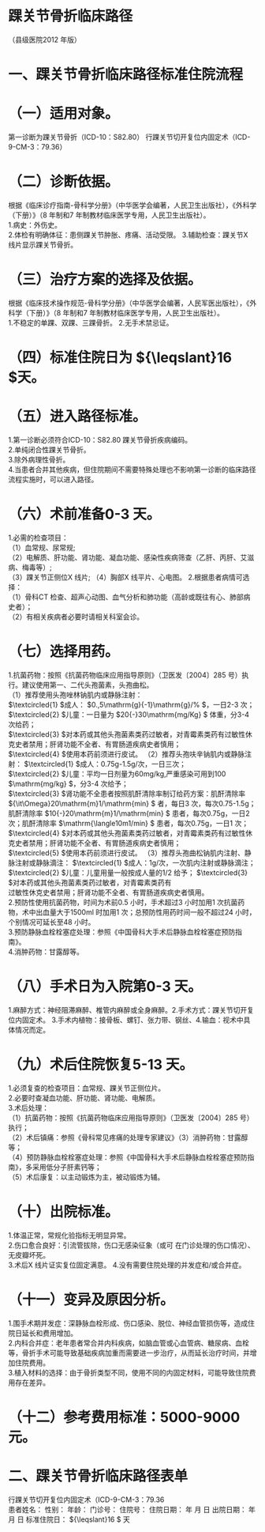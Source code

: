 # 踝关节骨折临床路径  
（县级医院2012 年版）  
# 一、踝关节骨折临床路径标准住院流程  
# （一）适用对象。  
第一诊断为踝关节骨折（ICD-10：S82.80） 行踝关节切开复位内固定术（ICD-9-CM-3：79.36）  
# （二）诊断依据。  
根据《临床诊疗指南-骨科学分册》（中华医学会编著，人民卫生出版社），《外科学（下册）》（8 年制和7 年制教材临床医学专用，人民卫生出版社）。  
1.病史：外伤史。  
2.体检有明确体征：患侧踝关节肿胀、疼痛、活动受限。 3.辅助检查：踝关节X 线片显示踝关节骨折。  
# （三）治疗方案的选择及依据。  
根据《临床技术操作规范-骨科学分册》（中华医学会编著，人民军医出版社），《外科学（下册）》（8 年制和7 年制教材临床医学专用，人民卫生出版社）。  
1.不稳定的单踝、双踝、三踝骨折。 2.无手术禁忌证。  
# （四）标准住院日为 ${\leqslant}16 $天。  
# （五）进入路径标准。  
1.第一诊断必须符合ICD-10：S82.80 踝关节骨折疾病编码。  
2.单纯闭合性踝关节骨折。  
3.除外病理性骨折。  
4.当患者合并其他疾病，但住院期间不需要特殊处理也不影响第一诊断的临床路径流程实施时，可以进入路径。  
# （六）术前准备0-3 天。  
1.必需的检查项目：  
（1）血常规、尿常规;  
（2）电解质、肝功能、肾功能、凝血功能、感染性疾病筛查（乙肝、丙肝、艾滋病、梅毒等）;  
（3）踝关节正侧位X 线片; （4）胸部X 线平片、心电图。 2.根据患者病情可选择：  
（1）骨科CT 检查、超声心动图、血气分析和肺功能（高龄或既往有心、肺部病史者）；  
（2）有相关疾病者必要时请相关科室会诊。  
# （七）选择用药。  
1.抗菌药物：按照《抗菌药物临床应用指导原则》（卫医发〔2004〕285 号）执行。建议使用第一、二代头孢菌素，头孢曲松。  
（1）推荐使用头孢唑林钠肌内或静脉注射：  
$\textcircled{1} $成人： $0.\,5\mathrm{g}{-1}\mathrm{g}/\% $，一日2-3 次； $\textcircled{2} $儿童：一日量为 $20{-}30\mathrm{mg/Kg} $ 体重，分3-4 次给药；  
$\textcircled{3} $对本药或其他头孢菌素类药过敏者，对青霉素类药有过敏性休克史者禁用；肝肾功能不全者、有胃肠道疾病史者慎用；  
$\textcircled{4} $使用本药前须进行皮试。 （2）推荐头孢呋辛钠肌内或静脉注射： $\textcircled{1} $成人：0.75g-1.5g/次，一日三次；  
$\textcircled{2} $儿童：平均一日剂量为60mg/kg,严重感染可用到100 $\mathrm{mg/kg} $，分3-4 次给予；  
$\textcircled{3} $肾功能不全患者按照肌酐清除率制订给药方案：肌酐清除率 ${\it\Omega}20\mathrm{m}1/\mathrm{min} $ 者，每日3 次，每次0.75-1.5g；肌酐清除率 $10{-}20\mathrm{m}1/\mathrm{min} $ 患者，每次0.75g，一日2 次；肌酐清除率 $\mathrm{\langle10m1/min} $ 患者，每次0.75g，一日1 次；  
$\textcircled{4} $对本药或其他头孢菌素类药过敏者，对青霉素类药有过敏性休克史者禁用；肝肾功能不全者、有胃肠道疾病史者慎用；  
$\textcircled{5} $使用本药前须进行皮试。 （3）推荐头孢曲松钠肌内注射、静脉注射或静脉滴注： $\textcircled{1} $成人：1g/次，一次肌内注射或静脉滴注； $\textcircled{2} $儿童：儿童用量一般按成人量的1/2 给予； $\textcircled{3} $对本药或其他头孢菌素类药过敏者，对青霉素类药有  
过敏性休克史者禁用；肝肾功能不全者、有胃肠道疾病史者慎用。  
2.预防性使用抗菌药物，时间为术前0.5 小时，手术超过3 小时加用1 次抗菌药物，术中出血量大于1500ml 时加用1 次；总预防性用药时间一般不超过24 小时，个别情况可延长至48 小时。  
3.预防静脉血栓栓塞症处理：参照《中国骨科大手术后静脉血栓栓塞症预防指南》。  
4.消肿药物：甘露醇等。  
# （八）手术日为入院第0-3 天。  
1.麻醉方式：神经阻滞麻醉、椎管内麻醉或全身麻醉。2.手术方式：踝关节切开复位内固定术。 3.手术内植物：接骨板、螺钉、张力带、钢丝、4.输血：视术中具体情况而定。  
# （九）术后住院恢复5-13 天。  
1.必须复查的检查项目：血常规、踝关节正侧位片。  
2.必要时查凝血功能、肝功能、肾功能、电解质。  
3.术后处理：  
（1）抗菌药物：按照《抗菌药物临床应用指导原则》（卫医发〔2004〕285 号）执行；  
（2）术后镇痛：参照《骨科常见疼痛的处理专家建议》（3）消肿药物：甘露醇等；  
（4）预防静脉血栓栓塞症处理：参照《中国骨科大手术后静脉血栓栓塞症预防指南》，多采用低分子肝素钙等；  
（5）术后康复：以主动锻炼为主，被动锻炼为辅。  
# （十）出院标准。  
1.体温正常，常规化验指标无明显异常。  
2.伤口愈合良好：引流管拔除，伤口无感染征象（或可 在门诊处理的伤口情况）、无皮瓣坏死。  
3.术后X 线片证实复位固定满意。 4.没有需要住院处理的并发症和/或合并症。  
# （十一）变异及原因分析。  
1.围手术期并发症：深静脉血栓形成、伤口感染、脱位、神经血管损伤等，造成住院日延长和费用增加。  
2.内科合并症：老年患者常合并内科疾病，如脑血管或心血管病、糖尿病、血栓等，骨折手术可能导致基础疾病加重而需要进一步治疗，从而延长治疗时间，并增加住院费用。  
3.植入材料的选择：由于骨折类型不同，使用不同的内固定材料，可能导致住院费用存在差异。  
# （十二）参考费用标准：5000-9000 元。  
# 二、踝关节骨折临床路径表单  
行踝关节切开复位内固定术（ICD-9-CM-3：79.36  
患者姓名：       性别：    年龄：    门诊号：        住院号：           住院日期：    年   月   日    出院日期：    年   月   日   标准住院日： ${\leqslant}16 $ 天  
